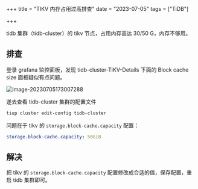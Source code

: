 +++
title = "TIKV 内存占用过高排查"
date = "2023-07-05"
tags = ["TiDB"]

+++



tidb 集群（tidb-cluster）的 tikv 节点，占用内存高达 30/50 G，内存不够用。




## 排查

登录 grafana 监控面板，发现 tidb-cluster-TiKV-Details 下面的 Block cache size 面板疑似有点问题。

![image-20230705173007288](/img/image-20230705173007288.png)



遂去查看 tidb-cluster 集群的配置文件

```bash
tiup cluster edit-config tidb-cluster
```

问题在于 tikv 的 `storage.block-cache.capacity` 配置：

```yaml
storage.block-cache.capacity: 50GiB
```



## 解决

把 tikv 的 `storage.block-cache.capacity` 配置修改成合适的值，保存配置，重启 tidb 集群即可。

